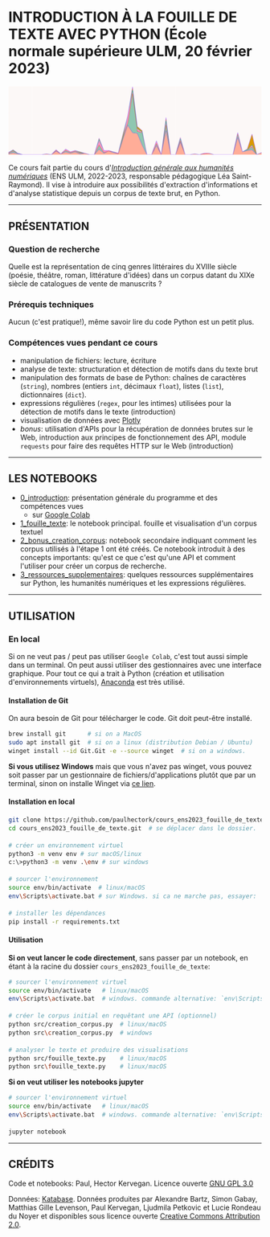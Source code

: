 # INTRODUCTION À LA FOUILLE DE TEXTE AVEC PYTHON (École normale supérieure ULM, 20 février 2023)

![bannière](./img/banner.png)

Ce cours fait partie du cours d'[*Introduction générale aux humanités numériques*](https://odhn.ens.psl.eu/article/introduction-generale-aux-humanites-numeriques) (ENS ULM, 2022-2023, responsable pédagogique Léa Saint-Raymond). 
Il vise à introduire aux possibilités d'extraction d'informations et d'analyse statistique depuis
un corpus de texte brut, en Python. 

--- 

## PRÉSENTATION

### Question de recherche
Quelle est la représentation de cinq genres littéraires du XVIIIe siècle
(poésie, théâtre, roman, littérature d'idées) dans un corpus datant du XIXe siècle de catalogues de 
vente de manuscrits ?

### Prérequis techniques

Aucun (c'est pratique!), même savoir lire du code Python est un petit plus.

### Compétences vues pendant ce cours

- manipulation de fichiers: lecture, écriture
- analyse de texte: structuration et détection de motifs dans du texte brut
- manipulation des formats de base de Python: chaînes de caractères (`string`),
  nombres (entiers `int`, décimaux `float`), listes (`list`), dictionnaires (`dict`).
- expressions régulières (`regex`, pour les intimes) utilisées pour la détection de 
  motifs dans le texte (introduction)
- visualisation de données avec [Plotly](https://plotly.com/python/)
- *bonus*: utilisation d'APIs pour la récupération de données brutes sur le Web, 
  introduction aux principes de fonctionnement des API, module `requests` pour
  faire des requêtes HTTP sur le Web (introduction)

---

## LES NOTEBOOKS

- [0_introduction](./0_introduction.ipynb): présentation générale du programme et des compétences vues
  - sur [Google Colab](https://colab.research.google.com/drive/1HmtwxMbiCQz4wed-tY57Qf-AI5EpL6Ux?hl=fr)
- [1_fouille_texte](./1_fouille_texte.ipynb): le notebook principal. fouille et visualisation d'un corpus textuel
- [2_bonus_creation_corpus](./2_bonus_creation_corpus.ipynb): notebook secondaire indiquant comment les corpus utilisés
  à l'étape 1 ont été créés. Ce notebook introduit à des concepts importants: qu'est ce que c'est qu'une API et
  comment l'utiliser pour créer un corpus de recherche.
- [3_ressources_supplementaires](./3_ressources_supplementaires.ipynb): quelques ressources supplémentaires sur
  Python, les humanités numériques et les expressions régulières.

---

## UTILISATION

### En local

Si on ne veut pas / peut pas utiliser `Google Colab`, c'est tout aussi simple dans
un terminal. On peut aussi utiliser des gestionnaires avec une interface graphique.
Pour tout ce qui a trait à Python (création et utilisation d'environnements virtuels), 
[Anaconda](https://www.anaconda.com/products/distribution) est très utilisé.

#### Installation de Git

On aura besoin de Git pour télécharger le code. Git doit peut-être installé.

```bash
brew install git      # si on a MacOS
sudo apt install git  # si on a linux (distribution Debian / Ubuntu)
winget install --id Git.Git -e --source winget  # si on a windows.
```

**Si vous utilisez Windows** mais que vous n'avez pas winget, vous pouvez soit
passer par un gestionnaire de fichiers/d'applications plutôt que par un terminal,
sinon on installe Winget via [ce lien](https://docs.microsoft.com/en-us/windows/package-manager/winget).

#### Installation en local

```bash
git clone https://github.com/paulhectork/cours_ens2023_fouille_de_texte.git  # cloner le dépôt git
cd cours_ens2023_fouille_de_texte.git  # se déplacer dans le dossier.

# créer un environnement virtuel 
python3 -m venv env # sur macOS/linux
c:\>python3 -m venv .\env # sur windows

# sourcer l'environnement
source env/bin/activate  # linux/macOS
env\Scripts\activate.bat # sur Windows. si ca ne marche pas, essayer: `env\Scripts\Activate.ps1` 

# installer les dépendances
pip install -r requirements.txt
```

#### Utilisation

**Si on veut lancer le code directement**, sans passer par un notebook, en étant à la racine
du dossier `cours_ens2023_fouille_de_texte`:

```bash
# sourcer l'environnement virtuel
source env/bin/activate   # linux/macOS
env\Scripts\activate.bat  # windows. commande alternative: `env\Scripts\Activate.ps1`

# créer le corpus initial en requêtant une API (optionnel)
python src/creation_corpus.py  # linux/macOS
python src\creation_corpus.py  # windows

# analyser le texte et produire des visualisations
python src/fouille_texte.py    # linux/macOS
python src\fouille_texte.py    # linux/macOS
```

**Si on veut utiliser les notebooks jupyter**

```bash
# sourcer l'environnement virtuel
source env/bin/activate   # linux/macOS
env\Scripts\activate.bat  # windows. commande alternative: `env\Scripts\Activate.ps1`

jupyter notebook
```

---

## CRÉDITS

Code et notebooks: Paul, Hector Kervegan. Licence ouverte [GNU GPL 3.0](./LICENSE)

Données: [Katabase](https://katabase.huma-num.fr/). Données produites par Alexandre Bartz, 
Simon Gabay, Matthias Gille Levenson, Paul Kervegan, Ljudmila Petkovic et Lucie Rondeau du Noyer
et disponibles sous licence ouverte [Creative Commons Attribution 2.0](./LICENSE_DONNEES).


